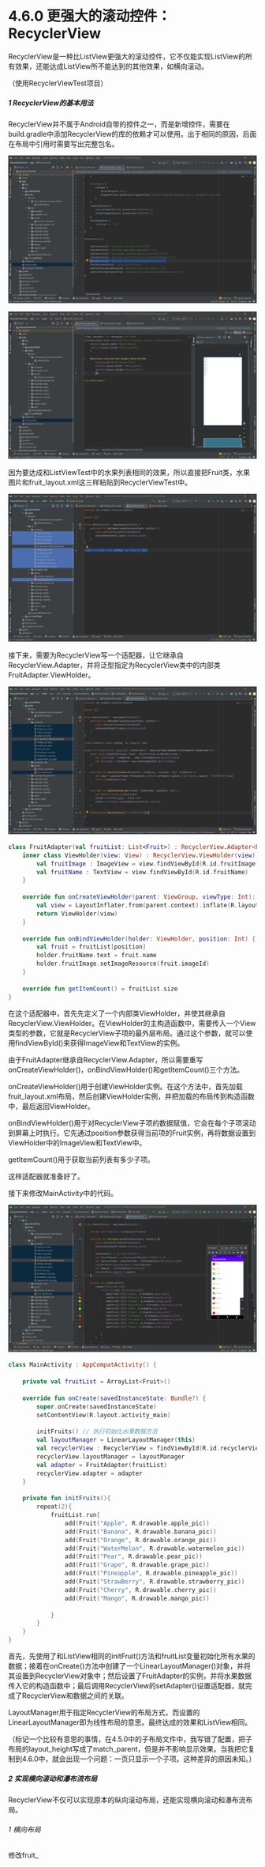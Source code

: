# 4.6.0 更强大的滚动控件：RecyclerView

RecyclerView是一种比ListView更强大的滚动控件，它不仅能实现ListView的所有效果，还能达成ListView所不能达到的其他效果，如横向滚动。

（使用RecyclerViewTest项目）

##### 1 RecyclerView的基本用法

RecyclerView并不属于Android自带的控件之一，而是新增控件，需要在build.gradle中添加RecyclerView的库的依赖才可以使用。出于相同的原因，后面在布局中引用时需要写出完整包名。

![1669858026008](image/4.6.0更强大的滚动控件：RecyclerView/1669858026008.png)

![1669858157039](image/4.6.0更强大的滚动控件：RecyclerView/1669858157039.png)

因为要达成和ListViewTest中的水果列表相同的效果，所以直接把Fruit类，水果图片和fruit_layout.xml这三样粘贴到RecyclerViewTest中。

![1669858626086](image/4.6.0更强大的滚动控件：RecyclerView/1669858626086.png)

接下来，需要为RecyclerView写一个适配器，让它继承自RecyclerView.Adapter，并将泛型指定为RecyclerView类中的内部类FruitAdapter.ViewHolder。

![1669861173344](image/4.6.0更强大的滚动控件：RecyclerView/1669861173344.png)

```kotlin
class FruitAdapter(val fruitList: List<Fruit>) : RecyclerView.Adapter<FruitAdapter.ViewHolder>(){
    inner class ViewHolder(view: View) : RecyclerView.ViewHolder(view) {
        val fruitImage : ImageView = view.findViewById(R.id.fruitImage)
        val fruitName : TextView = view.findViewById(R.id.fruitName)
    }

    override fun onCreateViewHolder(parent: ViewGroup, viewType: Int): ViewHolder {
        val view = LayoutInflater.from(parent.context).inflate(R.layout.fruit_layout, parent, false)
        return ViewHolder(view)
    }

    override fun onBindViewHolder(holder: ViewHolder, position: Int) {
        val fruit = fruitList[position]
        holder.fruitName.text = fruit.name
        holder.fruitImage.setImageResource(fruit.imageId)
    }

    override fun getItemCount() = fruitList.size
}
```

在这个适配器中，首先先定义了一个内部类ViewHolder，并使其继承自RecyclerView.ViewHolder。在ViewHolder的主构造函数中，需要传入一个View类型的参数，它就是RecyclerView子项的最外层布局。通过这个参数，就可以使用findViewById()来获得ImageView和TextView的实例。

由于FruitAdapter继承自RecyclerView.Adapter，所以需要重写onCreateViewHolder()，onBindViewHolder()和getItemCount()三个方法。

onCreateViewHolder()用于创建ViewHolder实例。在这个方法中，首先加载fruit_layout.xml布局，然后创建ViewHolder实例，并把加载的布局传到构造函数中，最后返回ViewHolder。

onBindViewHolder()用于对RecyclerView子项的数据赋值，它会在每个子项滚动到屏幕上时执行。它先通过position参数获得当前项的Fruit实例，再将数据设置到ViewHolder中的ImageView和TextView中。

getItemCount()用于获取当前列表有多少子项。

这样适配器就准备好了。

接下来修改MainActivity中的代码。

![1669880524952](image/4.6.0更强大的滚动控件：RecyclerView/1669880524952.png)

```kotlin
class MainActivity : AppCompatActivity() {

    private val fruitList = ArrayList<Fruit>()

    override fun onCreate(savedInstanceState: Bundle?) {
        super.onCreate(savedInstanceState)
        setContentView(R.layout.activity_main)

        initFruits() // 执行初始化水果数据方法
        val layoutManager = LinearLayoutManager(this)
        val recyclerView : RecyclerView = findViewById(R.id.recyclerView)
        recyclerView.layoutManager = layoutManager
        val adapter = FruitAdapter(fruitList)
        recyclerView.adapter = adapter
    }

    private fun initFruits(){
        repeat(2){
            fruitList.run{
                add(Fruit("Apple", R.drawable.apple_pic))
                add(Fruit("Banana", R.drawable.banana_pic))
                add(Fruit("Orange", R.drawable.orange_pic))
                add(Fruit("WaterMelon", R.drawable.watermelon_pic))
                add(Fruit("Pear", R.drawable.pear_pic))
                add(Fruit("Grape", R.drawable.grape_pic))
                add(Fruit("Pineapple", R.drawable.pineapple_pic))
                add(Fruit("StrawBerry", R.drawable.strawberry_pic))
                add(Fruit("Cherry", R.drawable.cherry_pic))
                add(Fruit("Mango", R.drawable.mango_pic))

            }
        }
    }
}
```

首先，先使用了和ListView相同的initFruit()方法和fruitList变量初始化所有水果的数据；接着在onCreate()方法中创建了一个LinearLayoutManager()对象，并将其设置到RecyclerView对象中；然后设置了FruitAdapter的实例，并将水果数据传入它的构造函数中；最后调用RecyclerView的setAdapter()设置适配器，就完成了RecyclerView和数据之间的关联。

LayoutManager用于指定RecyclerView的布局方式，而设置的LinearLayoutManager即为线性布局的意思。最终达成的效果和ListView相同。

（标记一个比较有意思的事情，在4.5.0中的子布局文件中，我写错了配置，把子布局的layout_height写成了match_parent，但是并不影响显示效果。当我把它复制到4.6.0中，就会出现一个问题：一页只显示一个子项。这种差异的原因未知。）

##### 2 实现横向滚动和瀑布流布局

RecyclerView不仅可以实现原本的纵向滚动布局，还能实现横向滚动和瀑布流布局。

###### 1 横向布局

修改fruit_
